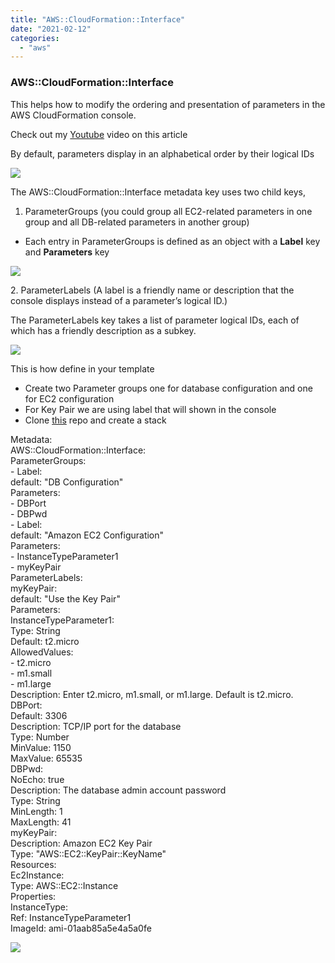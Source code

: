 ```yaml
---
title: "AWS::CloudFormation::Interface"
date: "2021-02-12"
categories: 
  - "aws"
---
```


### **AWS::CloudFormation::Interface**

This helps how to modify the ordering and presentation of parameters in the AWS CloudFormation console.

Check out my [Youtube](https://youtu.be/beA2b8sZbh4) video on this article

By default, parameters display in an alphabetical order by their logical IDs

![](https://cdn-images-1.medium.com/max/1600/1*q6kgz5AFphv-nxebi49r4g.png)

The AWS::CloudFormation::Interface metadata key uses two child keys,

1. ParameterGroups (you could group all EC2-related parameters in one group and all DB-related parameters in another group)

- Each entry in ParameterGroups is defined as an object with a **Label** key and **Parameters** key

![](https://cdn-images-1.medium.com/max/1600/1*B6iybuIh-BJU-F-2nTZuug.png)

2\. ParameterLabels (A label is a friendly name or description that the console displays instead of a parameter’s logical ID.)

The ParameterLabels key takes a list of parameter logical IDs, each of which has a friendly description as a subkey.

![](https://cdn-images-1.medium.com/max/1600/1*IS-bSlPwPmM5CWNKkrBOOA.png)

This is how define in your template

- Create two Parameter groups one for database configuration and one for EC2 configuration
- For Key Pair we are using label that will shown in the console
- Clone [this](https://github.com/devops4solutions/AWSCloudFormation/blob/main/interface.yaml) repo and create a stack

Metadata:   
  AWS::CloudFormation::Interface:   
    ParameterGroups:   
      - 
        Label:   
          default: "DB Configuration"  
        Parameters:   
          - DBPort  
          - DBPwd  
      - 
        Label:   
          default: "Amazon EC2 Configuration"  
        Parameters:   
          - InstanceTypeParameter1  
          - myKeyPair  
    ParameterLabels:   
      myKeyPair:   
        default: "Use the Key Pair"  
Parameters:  
  InstanceTypeParameter1:  
    Type: String  
    Default: t2.micro  
    AllowedValues:  
      - t2.micro  
      - m1.small  
      - m1.large  
    Description: Enter t2.micro, m1.small, or m1.large. Default is t2.micro.  
  DBPort:   
    Default: 3306  
    Description: TCP/IP port for the database  
    Type: Number  
    MinValue: 1150  
    MaxValue: 65535  
  DBPwd:   
    NoEcho: true  
    Description: The database admin account password  
    Type: String  
    MinLength: 1  
    MaxLength: 41  
  myKeyPair:   
    Description: Amazon EC2 Key Pair  
    Type: "AWS::EC2::KeyPair::KeyName"  
Resources:  
 Ec2Instance:  
  Type: AWS::EC2::Instance  
  Properties:  
    InstanceType:  
      Ref: InstanceTypeParameter1  
    ImageId: ami-01aab85a5e4a5a0fe

![](https://cdn-images-1.medium.com/max/1600/1*MrUpTdQbVw2gki4rj8G6RA.png)
